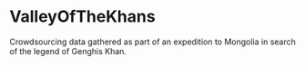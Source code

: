 ValleyOfTheKhans
================

Crowdsourcing data gathered as part of an expedition to Mongolia in search of the legend of Genghis Khan.
